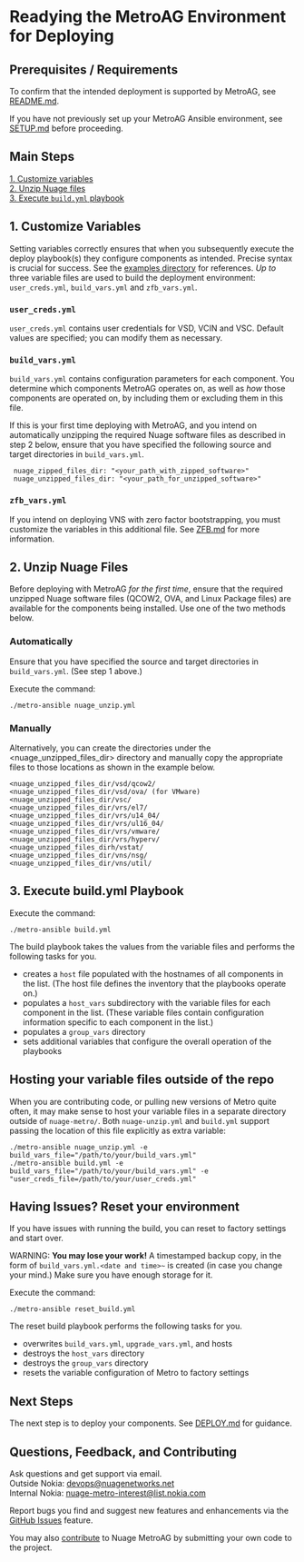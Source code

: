 # Readying the MetroAG Environment for Deploying
## Prerequisites / Requirements
To confirm that the intended deployment is supported by MetroAG, see [README.md](../README.md).

If you have not previously set up your MetroAG Ansible environment, see [SETUP.md](SETUP.md) before proceeding.

## Main Steps
[1. Customize variables](#1-customize-variables)  
[2. Unzip Nuage files](#2-unzip-nuage-files)  
[3. Execute `build.yml` playbook](#3-execute-buildyml-playbook)  

## 1. Customize Variables
Setting variables correctly ensures that when you subsequently execute the deploy playbook(s) they configure components as intended. Precise syntax is crucial for success. See the [examples directory](/examples/) for references. *Up to* three variable files are used to build the deployment environment: `user_creds.yml`, `build_vars.yml` and `zfb_vars.yml`.

### `user_creds.yml`
`user_creds.yml` contains user credentials for VSD, VCIN and VSC. Default values are specified; you can modify them as necessary.

### `build_vars.yml`
`build_vars.yml` contains configuration parameters for each component. You determine which components MetroAG operates on, as well as *how* those components are operated on, by including them or excluding them in this file.

If this is your first time deploying with MetroAG, and you intend on automatically unzipping the required Nuage software files as described in step 2 below, ensure that you have specified the following source and target directories in `build_vars.yml`.

```
 nuage_zipped_files_dir: "<your_path_with_zipped_software>"
 nuage_unzipped_files_dir: "<your_path_for_unzipped_software>"
```

### `zfb_vars.yml`
If you intend on deploying VNS with zero factor bootstrapping, you must customize the variables in this additional file. See [ZFB.md](ZFB.md) for more information.

## 2. Unzip Nuage Files

Before deploying with MetroAG *for the first time*, ensure that the required unzipped Nuage software files (QCOW2, OVA, and Linux Package files) are available for the components being installed. Use one of the two methods below.
### Automatically
Ensure that you have specified the source and target directories in `build_vars.yml`. (See step 1 above.)

Execute the command:
```
./metro-ansible nuage_unzip.yml
```

### Manually
Alternatively, you can create the directories under the <nuage_unzipped_files_dir> directory and manually copy the appropriate files to those locations as shown in the example below.

  ```
  <nuage_unzipped_files_dir/vsd/qcow2/
  <nuage_unzipped_files_dir/vsd/ova/ (for VMware)
  <nuage_unzipped_files_dir/vsc/
  <nuage_unzipped_files_dir/vrs/el7/
  <nuage_unzipped_files_dir/vrs/u14_04/
  <nuage_unzipped_files_dir/vrs/ul16_04/
  <nuage_unzipped_files_dir/vrs/vmware/
  <nuage_unzipped_files_dir/vrs/hyperv/
  <nuage_unzipped_files_dirh/vstat/
  <nuage_unzipped_files_dir/vns/nsg/
  <nuage_unzipped_files_dir/vns/util/
  ```

## 3. Execute build.yml Playbook
Execute the command:

`./metro-ansible build.yml`

The build playbook takes the values from the variable files and performs the following tasks for you.

* creates a `host` file populated with the hostnames of all components in the list. (The host file defines the inventory that the playbooks operate on.)
* populates a `host_vars` subdirectory with the variable files for each component in the list. (These variable files contain configuration information specific to each component in the list.)
* populates a `group_vars` directory
* sets additional variables that configure the overall operation of the playbooks

## Hosting your variable files outside of the repo

When you are contributing code, or pulling new versions of Metro quite often, it may make sense to host your variable files in a separate directory outside of `nuage-metro/`.
Both `nuage-unzip.yml` and `build.yml` support passing the location of this file explicitly as extra variable:

```
./metro-ansible nuage_unzip.yml -e build_vars_file="/path/to/your/build_vars.yml"
./metro-ansible build.yml -e build_vars_file="/path/to/your/build_vars.yml" -e "user_creds_file=/path/to/your/user_creds.yml"
```
## Having Issues? Reset your environment
If you have issues with running the build, you can reset to factory settings and start over.

WARNING: **You may lose your work!** A timestamped backup copy, in the form of `build_vars.yml.<date and time>~` is created (in case you change your mind.) Make sure you have enough storage for it.

Execute the command:
```
./metro-ansible reset_build.yml
```

The reset build playbook performs the following tasks for you.
* overwrites `build_vars.yml`, `upgrade_vars.yml`, and hosts
* destroys the `host_vars` directory
* destroys the `group_vars` directory
* resets the variable configuration of Metro to factory settings

## Next Steps
The next step is to deploy your components. See [DEPLOY.md](DEPLOY.md) for guidance.

## Questions, Feedback, and Contributing
Ask questions and get support via email.  
  Outside Nokia: [devops@nuagenetworks.net](mailto:deveops@nuagenetworks.net "send email to nuage-metro project")  
  Internal Nokia: [nuage-metro-interest@list.nokia.com](mailto:nuage-metro-interest@list.nokia.com "send email to nuage-metro project")  

Report bugs you find and suggest new features and enhancements via the [GitHub Issues](https://github.com/nuagenetworks/nuage-metro/issues "nuage-metro issues") feature.

You may also [contribute](../CONTRIBUTING.md) to Nuage MetroAG by submitting your own code to the project.
